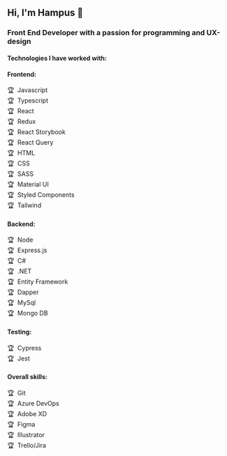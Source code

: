 ## Hi, I'm Hampus 👋
### Front End Developer with a passion for programming and UX-design

#### Technologies I have worked with: 

#### Frontend:
:trophy:&nbsp; Javascript <br />
:trophy:&nbsp; Typescript <br />
:trophy:&nbsp; React <br />
:trophy:&nbsp; Redux <br />
:trophy:&nbsp; React Storybook <br />
:trophy:&nbsp; React Query <br />
:trophy:&nbsp; HTML <br />
:trophy:&nbsp; CSS <br />
:trophy:&nbsp; SASS <br />
:trophy:&nbsp; Material UI <br />
:trophy:&nbsp; Styled Components <br />
:trophy:&nbsp; Tailwind <br />

#### Backend:
:trophy:&nbsp; Node <br />
:trophy:&nbsp; Express.js <br />
:trophy:&nbsp; C# <br />
:trophy:&nbsp; .NET <br />
:trophy:&nbsp; Entity Framework <br />
:trophy:&nbsp; Dapper <br />
:trophy:&nbsp; MySql <br />
:trophy:&nbsp; Mongo DB <br />

#### Testing: 
:trophy:&nbsp; Cypress <br />
:trophy:&nbsp; Jest <br />

#### Overall skills: 
:trophy:&nbsp; Git <br />
:trophy:&nbsp; Azure DevOps <br />
:trophy:&nbsp; Adobe XD <br />
:trophy:&nbsp; Figma <br />
:trophy:&nbsp; Illustrator <br />
:trophy:&nbsp; Trello/Jira <br />

